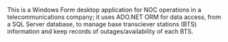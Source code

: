 This is a Windows Form desktop application for NOC operations in a telecommunications company; it uses ADO.NET ORM for data access, from a SQL Server database, to manage base transciever stations (BTS) information and keep records of outages/availability of each BTS.

